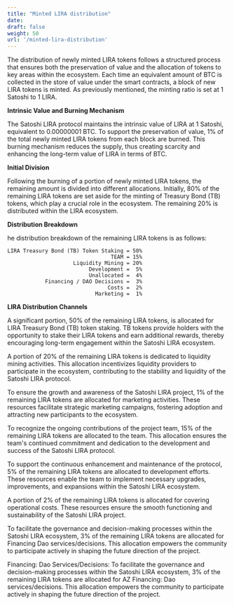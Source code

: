 ```yaml
---
title: "Minted LIRA distribution"
date:
draft: false
weight: 50
url: '/minted-lira-distribution'
---
```


The distribution of newly minted LIRA tokens follows a structured
process that ensures both the preservation of value and the allocation
of tokens to key areas within the ecosystem. Each time an equivalent
amount of BTC is collected in the store of value under the smart
contracts, a block of new LIRA tokens is minted. As previously
mentioned, the minting ratio is set at 1 Satoshi to 1 LIRA.

**Intrinsic Value and Burning Mechanism**

The Satoshi LIRA protocol
maintains the intrinsic value of LIRA at 1 Satoshi, equivalent to
0.00000001 BTC. To support the preservation of value, 1% of the total
newly minted LIRA tokens from each block are burned. This burning
mechanism reduces the supply, thus creating scarcity and enhancing the
long-term value of LIRA in terms of BTC.

**Initial Division**

Following the burning of a portion of newly
minted LIRA tokens, the remaining amount is divided into different
allocations. Initially, 80% of the remaining LIRA tokens are set aside
for the minting of Treasury Bond (TB) tokens, which play a crucial
role in the ecosystem. The remaining 20% is distributed within the
LIRA ecosystem.

**Distribution Breakdown**

he distribution breakdown of the
remaining LIRA tokens is as follows:


    LIRA Treasury Bond (TB) Token Staking = 50%
                                     TEAM = 15%                              
                         Liquidity Mining = 20%
                              Development =  5%
                              Unallocated =  4%
                Financing / DAO Decisions =  3%
                                    Costs =  2%
                                Marketing =  1%


**LIRA Distribution Channels**

A significant portion, 50% of the remaining LIRA tokens, is
allocated for LIRA Treasury Bond (TB) token staking. TB tokens provide
holders with the opportunity to stake their LIRA tokens and earn
additional rewards, thereby encouraging long-term engagement within
the Satoshi LIRA ecosystem.

A portion of 20% of the remaining LIRA tokens
is dedicated to liquidity mining activities. This allocation
incentivizes liquidity providers to participate in the ecosystem,
contributing to the stability and liquidity of the Satoshi LIRA
protocol.

To ensure the growth and awareness of the Satoshi
LIRA project, 1% of the remaining LIRA tokens are allocated for
marketing activities. These resources facilitate strategic marketing
campaigns, fostering adoption and attracting new participants to the
ecosystem.

To recognize the ongoing contributions of the project
team, 15% of the remaining LIRA tokens are allocated to the team. This
allocation ensures the team's continued commitment and dedication to
the development and success of the Satoshi LIRA protocol.

To support the continuous enhancement and
maintenance of the protocol, 5% of the remaining LIRA tokens are
allocated to development efforts. These resources enable the team to
implement necessary upgrades, improvements, and expansions within the
Satoshi LIRA ecosystem.

A portion of 2% of the remaining LIRA tokens is
allocated for covering operational costs. These resources ensure the
smooth functioning and sustainability of the Satoshi LIRA project.

To facilitate the governance and decision-making processes within the Satoshi LIRA
ecosystem, 3% of the remaining LIRA tokens are allocated for
Financing Dao services/decisions. This allocation empowers the
community to participate actively in shaping the future direction of
the project.

Financing: Dao Services/Decisions: To facilitate the
governance and decision-making processes within the Satoshi LIRA
ecosystem, 3% of the remaining LIRA tokens are allocated for AZ
Financing: Dao services/decisions. This allocation empowers the
community to participate actively in shaping the future direction of
the project.


